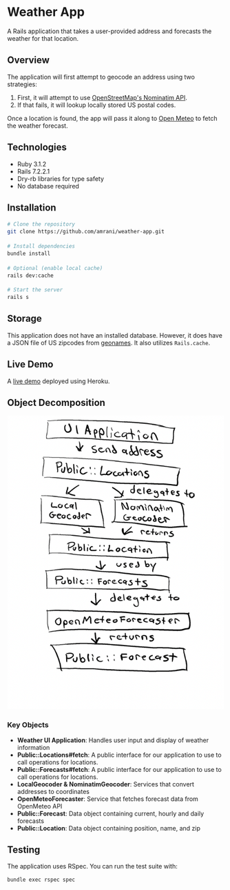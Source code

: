 # Weather App

A Rails application that takes a user-provided address and forecasts the weather for that location.

## Overview

The application will first attempt to geocode an address using two strategies:

1. First, it will attempt to use [OpenStreetMap's Nominatim API](https://nominatim.openstreetmap.org/ui/search.html).
2. If that fails, it will lookup locally stored US postal codes.

Once a location is found, the app will pass it along to [Open Meteo](https://open-meteo.com/en/docs) to fetch the weather forecast.

## Technologies

- Ruby 3.1.2
- Rails 7.2.2.1
- Dry-rb libraries for type safety
- No database required

## Installation

```bash
# Clone the repository
git clone https://github.com/amrani/weather-app.git

# Install dependencies
bundle install

# Optional (enable local cache)
rails dev:cache

# Start the server
rails s
```

## Storage

This application does not have an installed database. However, it does have a JSON file of US zipcodes from [geonames](https://download.geonames.org/export/zip/). It also utilizes `Rails.cache`.

## Live Demo

A [live demo](https://weather-app-25-2aded273bed9.herokuapp.com/) deployed using Heroku.

## Object Decomposition

![object_decomposition](./doc/images/decomposition.png)

### Key Objects

- **Weather UI Application**: Handles user input and display of weather information
- **Public::Locations#fetch**: A public interface for our application to use to call operations for locations.
- **Public::Forecasts#fetch**: A public interface for our application to use to call operations for locations.
- **LocalGeocoder & NominatimGeocoder**: Services that convert addresses to coordinates
- **OpenMeteoForecaster**: Service that fetches forecast data from OpenMeteo API
- **Public::Forecast**: Data object containing current, hourly and daily forecasts
- **Public::Location**: Data object containing position, name, and zip

## Testing

The application uses RSpec. You can run the test suite with:

```bash
bundle exec rspec spec
```